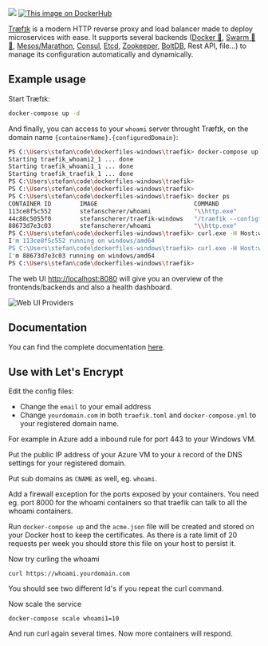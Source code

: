 ![](https://traefik.io/traefik.logo.svg)
[![This image on DockerHub](https://img.shields.io/docker/pulls/stefanscherer/traefik-windows.svg)](https://hub.docker.com/r/stefanscherer/traefik-windows/)

[Træfɪk](https://github.com/containous/traefik) is a modern HTTP reverse proxy and load balancer made to deploy microservices with ease. It supports several backends ([Docker :whale:](https://www.docker.com/), [Swarm :whale::whale:](https://github.com/docker/swarm), [Mesos/Marathon](https://mesosphere.github.io/marathon/), [Consul](https://www.consul.io/), [Etcd](https://coreos.com/etcd/), [Zookeeper](https://zookeeper.apache.org), [BoltDB](https://github.com/boltdb/bolt), Rest API, file...) to manage its configuration automatically and dynamically.

## Example usage

Start Træfɪk:

```bash
docker-compose up -d
```

And finally, you can access to your `whoami` server throught Træfɪk, on the domain name `{containerName}.{configuredDomain}`:

```bash
PS C:\Users\stefan\code\dockerfiles-windows\traefik> docker-compose up -d
Starting traefik_whoami2_1 ... done
Starting traefik_whoami1_1 ... done
Starting traefik_traefik_1 ... done
PS C:\Users\stefan\code\dockerfiles-windows\traefik>
PS C:\Users\stefan\code\dockerfiles-windows\traefik>
PS C:\Users\stefan\code\dockerfiles-windows\traefik> docker ps
CONTAINER ID        IMAGE                           COMMAND                  CREATED             STATUS              PORTS                                                              NAMES
113ce8f5c552        stefanscherer/whoami            "\\http.exe"             32 minutes ago      Up 4 seconds        8080/tcp                                                           traefik_whoami1_1
44c88c5055f0        stefanscherer/traefik-windows   "/traefik --configfi…"   32 minutes ago      Up 4 seconds        0.0.0.0:80->80/tcp, 0.0.0.0:443->443/tcp, 0.0.0.0:8080->8080/tcp   traefik_traefik_1
88673d7e3c03        stefanscherer/whoami            "\\http.exe"             32 minutes ago      Up 4 seconds        8080/tcp                                                           traefik_whoami2_1
PS C:\Users\stefan\code\dockerfiles-windows\traefik> curl.exe -H Host:whoami.docker.local http://localhost
I'm 113ce8f5c552 running on windows/amd64
PS C:\Users\stefan\code\dockerfiles-windows\traefik> curl.exe -H Host:whoami.docker.local http://localhost
I'm 88673d7e3c03 running on windows/amd64
PS C:\Users\stefan\code\dockerfiles-windows\traefik>
```

The web UI [http://localhost:8080](http://localhost:8080) will give you an overview of the frontends/backends and also a health dashboard.

![Web UI Providers](https://traefik.io/web.frontend.png)

## Documentation

You can find the complete documentation [here](https://docs.traefik.io).

## Use with Let's Encrypt

Edit the config files:
* Change the `email` to your email address
* Change `yourdomain.com` in both `traefik.toml` and `docker-compose.yml` to your registered domain name.

For example in Azure add a inbound rule for port 443 to your Windows VM.

Put the public IP address of your Azure VM to your `A` record of the DNS settings for your registered domain.

Put sub domains as `CNAME` as well, eg. `whoami`.

Add a firewall exception for the ports exposed by your containers.
You need eg. port 8000 for the whoami containers so that traefik can talk to all the whoami containers.

Run `docker-compose up` and the `acme.json` file will be created and stored on your Docker host to keep the certificates. As there is a rate limit of 20 requests per week you should store this file on your host to persist it.

Now try curling the whoami

```
curl https://whoami.yourdomain.com
```

You should see two different Id's if you repeat the curl command.

Now scale the service

```
docker-compose scale whoami1=10
```

And run curl again several times. Now more containers will respond.
